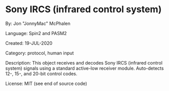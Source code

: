 # Sony IRCS (infrared control system)

By: Jon "JonnyMac" McPhalen

Language: Spin2 and PASM2

Created: 19-JUL-2020

Category: protocol, human input

Description:
This object receives and decodes Sony IRCS (infrared control system) signals using a standard active-low receiver module. Auto-detects 12-, 15-, and 20-bit control codes.

License: MIT (see end of source code)
